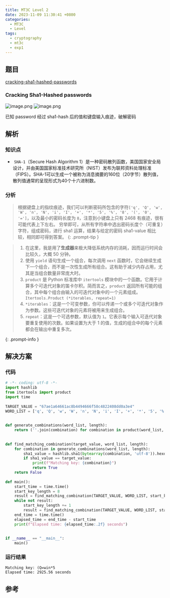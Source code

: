 ```yaml
---
title: MT3C Level 2
date: 2023-11-09 11:30:41 +0800
categories:
  - MT3C
  - Level
tags:
  - cryptography
  - mt3c
  - exp1
---
```


## 题目

[cracking-sha1-hashed-passwords](https://mysterytwister.org/challenges/level-2/cracking-sha1-hashed-passwords)
### Cracking Sha1-Hashed passwords
![image.png](https://note-for-zephyrryan.oss-cn-beijing.aliyuncs.com/obsidian_picture/202311121400931.png)
![image.png](https://note-for-zephyrryan.oss-cn-beijing.aliyuncs.com/obsidian_picture/202311121400992.png)

已知 password 经过 sha1-hash 后的值和键盘输入痕迹，破解密码

## 解析

### 知识点
-  `SHA-1`（Secure Hash Algorithm 1）是一种密码散列函数，美国国家安全局设计，并由美国国家标准技术研究所（NIST）发布为联邦资料处理标准（FIPS）。SHA-1可以生成一个被称为消息摘要的160位（20字节）散列值，散列值通常的呈现形式为40个十六进制数。

### 分析
> 根据键盘上的指纹痕迹，我们可以判断密码所包含的字符`['q', 'Q', 'w', 'W', 'n', 'N', 'i', 'I', '+', '*', '5', '%', '8', '(', '0', '=']`，以及最小的密码长度为 `8`，注意到小键盘上只有 2468 有痕迹，很有可能代表上下左右。
> 穷举即可，从所有字符串中选出密码长度个（可重复）字符，组成密码，进行 sha1 运算，结果与给定的密码 sha1-value 相比较，相同即可得到答案。
{: .prompt-tip }

> 1. 在这里，我是用了**生成器**来极大降低系统内存的消耗，因而运行时间会比较久，大概 50 分钟。
> 2. 使用 `yield` 语句生成一个组合，每次调用 `next` 函数时，它会继续生成下一个组合，而不是一次性生成所有组合。这有助于减少内存占用，尤其是当组合数量非常庞大时。
> 3. `product` 是 Python 标准库中 `itertools` 模块中的一个函数。它用于计算多个可迭代对象的笛卡尔积。简而言之，`product` 返回所有可能的组合，其中每个组合由输入的可迭代对象中的一个元素组成。
> 	`Itertools.Product (*iterables, repeat=1)`
> 	1. `*iterables`：这是一个可变参数，你可以传递一个或多个可迭代对象作为参数。这些可迭代对象的元素将被用来生成组合。
> 	2. `repeat`：这是一个可选参数，默认值为 `1`。它表示每个输入可迭代对象要重复使用的次数。如果设置为大于 1 的值，生成的组合中的每个元素都会在输出中重复多次。

{: .prompt-info }


## 解决方案

### 代码

```python
# -*- coding: utf-8 -*-  
import hashlib  
from itertools import product  
import time  
  
TARGET_VALUE = "67ae1a64661ac8b4494666f58c4822408dd0a3e4"  
WORD_LIST = ['q', 'Q', 'w', 'W', 'n', 'N', 'i', 'I', '+', '*', '5', '%', '8', '(', '0', '=']  
  
  
def generate_combinations(word_list, length):  
    return (''.join(combination) for combination in product(word_list, repeat=length))  
  
  
def find_matching_combination(target_value, word_list, length):  
    for combination in generate_combinations(word_list, length):  
        sha1_value = hashlib.sha1(bytearray(combination, 'utf-8')).hexdigest()  
        if sha1_value == target_value:  
            print(f"Matching key: {combination}")  
            return True  
    return False  
  
def main():  
    start_time = time.time()  
    start_key_length = 8  
    result = find_matching_combination(TARGET_VALUE, WORD_LIST, start_key_length)  
    while not result:  
        start_key_length += 1  
        result = find_matching_combination(TARGET_VALUE, WORD_LIST, start_key_length)  
    end_time = time.time()  
    elapsed_time = end_time - start_time  
    print(f"Elapsed time: {elapsed_time:.2f} seconds")  
  
  
if __name__ == "__main__":  
    main()
```

### 运行结果

```
Matching key: (Q=win*5
Elapsed time: 2925.56 seconds
```

## 参考
